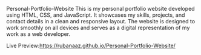 Personal-Portfolio-Website
This is my personal portfolio website developed using HTML, CSS, and JavaScript. It showcases my skills, projects, and contact details in a clean and responsive layout. The website is designed to work smoothly on all devices and serves as a digital representation of my work as a web developer.

Live Preview:https://rubanaaz.github.io/Personal-Portfolio-Website/
